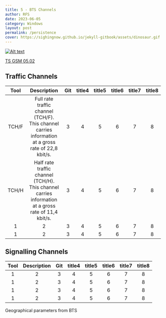 ```yaml
---
title: 5 - BTS Channels
author: RFS
date: 2023-06-05
category: Windows
layout: post
permalink: /persistence
cover: https://sighingnow.github.io/jekyll-gitbook/assets/dinosaur.gif
---
```


[![Alt text](/assets/img/GSM-Channels.png)](https://digitalocean.com)

[TS GSM 05.02](https://www.etsi.org/deliver/etsi_gts/05/0502/05.00.00_60/gsmts_0502v050000p.pdf)

## Traffic Channels

<div class="table-wrapper" markdown="block">

|Tool|Description|Git|title4|title5|title6|title7|title8|
|:-:|:-:|:-:|:-:|:-:|:-:|:-:|:-:|
|TCH/F|Full rate traffic channel (TCH/F). This channel carries information at a gross rate of 22,8 kbit/s.|3|4|5|6|7|8|
|TCH/H|Half rate traffic channel (TCH/H). This channel carries information at a gross rate of 11,4 kbit/s.|3|4|5|6|7|8|
|1|2|3|4|5|6|7|8|
|1|2|3|4|5|6|7|8|

</div>




## Signalling Channels

<div class="table-wrapper" markdown="block">

|Tool|Description|Git|title4|title5|title6|title7|title8|
|:-:|:-:|:-:|:-:|:-:|:-:|:-:|:-:|
|1|2|3|4|5|6|7|8|
|1|2|3|4|5|6|7|8|
|1|2|3|4|5|6|7|8|
|1|2|3|4|5|6|7|8|

</div>

Geographical parameters from BTS